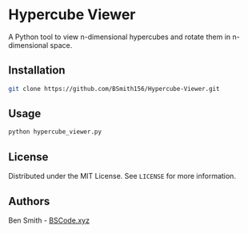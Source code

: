 # Hypercube Viewer

A Python tool to view n-dimensional hypercubes and rotate them in n-dimensional space.

## Installation

```sh
git clone https://github.com/BSmith156/Hypercube-Viewer.git
```

## Usage

```sh
python hypercube_viewer.py
```

## License

Distributed under the MIT License. See `LICENSE` for more information.

## Authors
Ben Smith - [BSCode.xyz](http://www.bscode.xyz)